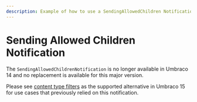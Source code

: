 ```yaml
---
description: Example of how to use a SendingAllowedChildren Notification
---
```


# Sending Allowed Children Notification

The `SendingAllowedChildrenNotification` is no longer available in Umbraco 14 and no replacement is available for this major version.

Please see [content type filters](../../../../15/umbraco-cms/reference/content-type-filters.md) as the supported alternative in Umbraco 15 for use cases that previously relied on this notification.